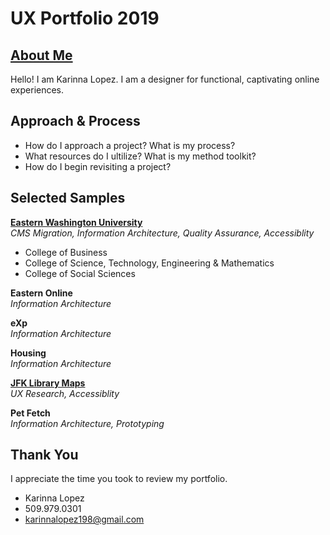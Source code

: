 # UX Portfolio 2019

## [About Me](https://github.com/klopez10/ux-portfolio/wiki/Bio)
Hello! I am Karinna Lopez. I am a designer for functional, captivating online experiences.

## Approach & Process
* How do I approach a project? What is my process?
* What resources do I ultilize? What is my method toolkit?
* How do I begin revisiting a project?

## Selected Samples
**[Eastern Washington University](https://www.ewu.edu/)**  
*CMS Migration, Information Architecture, Quality Assurance, Accessiblity*
* College of Business
* College of Science, Technology, Engineering & Mathematics
* College of Social Sciences

**Eastern Online**  
*Information Architecture*

**eXp**  
*Information Architecture*

**Housing**  
*Information Architecture*

**[JFK Library Maps](https://projects.invisionapp.com/d/main?origin=v7#/projects/boards/6596359)**  
*UX Research, Accessiblity*

**Pet Fetch**  
*Information Architecture, Prototyping*

## Thank You
I appreciate the time you took to review my portfolio.  
* Karinna Lopez
* 509.979.0301
* karinnalopez198@gmail.com
